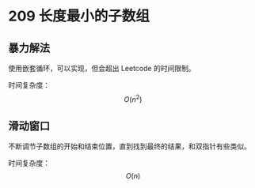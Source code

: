 # 209 长度最小的子数组

## 暴力解法

使用嵌套循环，可以实现，但会超出 Leetcode 的时间限制。

时间复杂度： $$O(n^2)$$

## 滑动窗口

不断调节子数组的开始和结束位置，直到找到最终的结果，和双指针有些类似。

时间复杂度： $$O(n)$$
